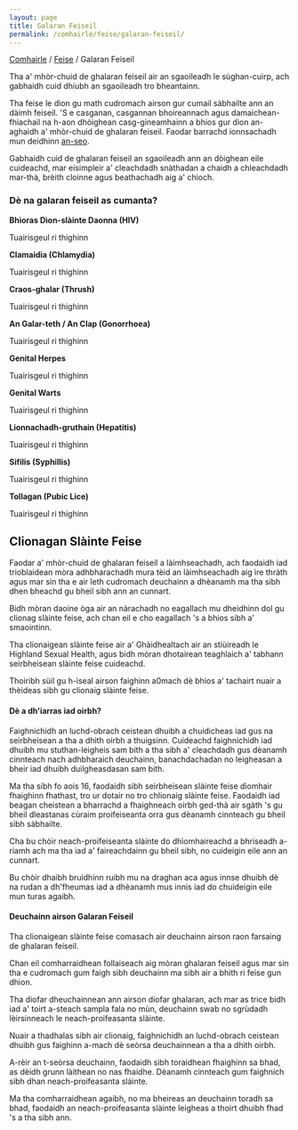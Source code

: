```yaml
---
layout: page
title: Galaran Feiseil
permalink: /comhairle/feise/galaran-feiseil/
---
```


[Comhairle]({{site.baseurl}}/comhairle/) / [Feise]({{site.baseurl}}/comhairle/feise) / Galaran Feiseil

Tha a' mhòr-chuid de ghalaran feiseil air an sgaoileadh
le sùghan-cuirp, ach gabhaidh cuid dhiubh an sgaoileadh tro bheantainn.

Tha feise le dìon gu math cudromach airson gur cumail sàbhailte ann an dàimh feiseil. 'S e casganan, casgannan bhoireannach agus damaichean-fhiachail na h-aon dhòighean casg-gineamhainn a bhios gur dìon an-aghaidh a' mhòr-chuid de ghalaran feiseil. Faodar barrachd ionnsachadh mun deidhinn [an-seo]({{site.baseurl}}/comhairle/feise/casg-gineamhainn).

Gabhaidh cuid de ghalaran feiseil an sgaoileadh ann an dòighean eile cuideachd, mar eisimpleir a' cleachdadh snàthadan a chaidh a chleachdadh mar-thà, brèith cloinne agus beathachadh aig a' chìoch.

### Dè na galaran feiseil as cumanta?

**Bhìoras Dìon-slàinte Daonna (HIV)**

Tuairisgeul ri thighinn

**Clamaidia (Chlamydia)**

Tuairisgeul ri thighinn

**Craos-ghalar (Thrush)**

Tuairisgeul ri thighinn

**An Galar-teth / An Clap (Gonorrhoea)**

Tuairisgeul ri thighinn

**Genital Herpes**

Tuairisgeul ri thighinn

**Genital Warts**

Tuairisgeul ri thighinn

**Lionnachadh-gruthain (Hepatitis)**

Tuairisgeul ri thighinn

**Sifilis (Syphillis)**

Tuairisgeul ri thighinn

**Tollagan (Pubic Lice)**

Tuairisgeul ri thighinn

## Clionagan Slàinte Feise

Faodar a' mhòr-chuid de ghalaran feiseil a làimhseachadh, ach faodaidh iad trioblaidean mòra adhbharachadh mura tèid an làimhseachadh aig ìre thràth agus mar sin tha e air leth cudromach deuchainn a dhèanamh ma tha sibh dhen bheachd gu bheil sibh ann an cunnart.

Bidh mòran daoine òga air an nàrachadh no eagallach mu dheidhinn dol gu clionag slàinte feise, ach chan eil e cho eagallach 's a bhios sibh a' smaointinn.

Tha clionaigean slàinte feise air a' Ghàidhealtach air an stiùireadh le Highland Sexual Health, agus bidh mòran dhotairean teaghlaich a' tabhann seirbheisean slàinte feise cuideachd.

Thoiribh sùil gu h-ìseal airson faighinn a0mach dè bhios a' tachairt nuair a thèideas sibh gu clionaig slàinte feise.

#### Dè a dh'iarras iad oirbh?

Faighnichidh an luchd-obrach ceistean dhuibh a chuidicheas iad gus na seirbheisean a tha a dhìth oirbh a thuigsinn. Cuideachd faighnichidh iad dhuibh mu stuthan-leigheis sam bith a tha sibh a' cleachdadh gus dèanamh cinnteach nach adhbharaich deuchainn, banachdachadan no leigheasan a bheir iad dhuibh duilgheasdasan sam bith.

Ma tha sibh fo aois 16, faodaidh sibh seirbheisean slàinte feise dìomhair fhaighinn fhathast, tro ur dotair no tro chlionaig slàinte feise. Faodaidh iad beagan cheistean a bharrachd a fhaighneach oirbh ged-thà air sgàth 's gu bheil dleastanas cùraim proifeiseanta orra gus dèanamh cinnteach gu bheil sibh sàbhailte.

Cha bu chòir neach-proifeiseanta slàinte do dhìomhaireachd a bhriseadh a-riamh ach ma tha iad a' faireachdainn gu bheil sibh, no cuideigin eile ann an cunnart.

Bu chòir dhaibh bruidhinn ruibh mu na draghan aca agus innse dhuibh dè na rudan a dh'fheumas iad a dhèanamh mus innis iad do chuideigin eile mun turas agaibh.

#### Deuchainn airson Galaran Feiseil

Tha clionaigean slàinte feise comasach air deuchainn airson raon farsaing de ghalaran feiseil.

Chan eil comharraidhean follaiseach aig mòran ghalaran feiseil agus mar sin tha e cudromach gum faigh sibh deuchainn ma sibh air a bhith ri feise gun dhìon.

Tha diofar dheuchainnean ann airson diofar ghalaran, ach mar as trice bidh iad a' toirt a-steach sampla fala no mùn, deuchainn swab no sgrùdadh lèirsinneach le neach-proifeasanta slàinte.

Nuair a thadhalas sibh air clionaig, faighnichidh an luchd-obrach ceistean dhuibh gus faighinn a-mach dè seòrsa deuchainnean a tha a dhìth oirbh.

A-rèir an t-seòrsa deuchainn, faodaidh sibh toraidhean fhaighinn sa bhad, as dèidh grunn làithean no nas fhaidhe. Dèanamh cinnteach gum faighnich sibh dhan neach-proifeasanta slàinte.

Ma tha comharraidhean agaibh, no ma bheireas an deuchainn toradh sa bhad, faodaidh an neach-proifeasanta slàinte leigheas a thoirt dhuibh fhad 's a tha sibh ann.

